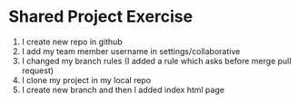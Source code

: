 # Shared Project Exercise 

1. I create new repo in github
2. I add my team member username in settings/collaborative
3. I changed my branch rules (I added a rule which asks before merge pull request)
4. I clone my project in my local repo
5. I create new branch and then I added index html page